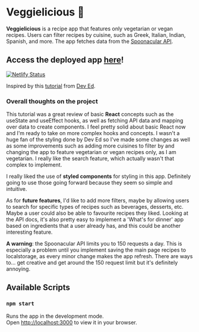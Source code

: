 # Veggielicious 🌱

**Veggielicious** is a recipe app that features only vegetarian or vegan recipes. 
Users can filter recipes by cuisine, such as Greek, Italian, Indian, Spanish, and more.
The app fetches data from the [Spoonacular API](https://spoonacular.com/food-api).

## **Access the deployed app [here](https://veggielicious.netlify.app/)!**

[![Netlify Status](https://api.netlify.com/api/v1/badges/b8a15638-1ac1-4bc2-bda9-a5e8c021c412/deploy-status)](https://app.netlify.com/sites/veggielicious/deploys)

Inspired by this [tutorial](https://www.youtube.com/watch?v=xc4uOzlndAk) from [Dev Ed](https://github.com/developedbyed/).

### Overall thoughts on the project
This tutorial was a great review of basic **React** concepts such as the useState and useEffect hooks, as well as fetching API data and mapping over data to create components. I feel pretty solid about basic React now and I'm ready to take on more complex hooks and concepts. I wasn't a huge fan of the styling done by Dev Ed so I've made some changes as well as some improvements such as adding more cuisines to filter by and changing the app to feature vegetarian or vegan recipes only, as I am vegetarian. I really like the search feature, which actually wasn't that complex to implement.

I really liked the use of **styled components** for styling in this app. Definitely going to use those going forward because they seem so simple and intuitive.

As for **future features**, I'd like to add more filters, maybe by allowing users to search for specific types of recipes such as beverages, desserts, etc. Maybe a user could also be able to favourite recipes they liked. Looking at the API docs, it's also pretty easy to implement a 'What's for dinner' app based on ingredients that a user already has, and this could be another interesting feature.

**A warning**: the Spoonacular API limits you to 150 requests a day. This is especially a problem until you implement saving the main page recipes to localstorage, as every minor change makes the app refresh. There are ways to... get creative and get around the 150 request limit but it's definitely annoying. 

## Available Scripts
### `npm start`

Runs the app in the development mode.\
Open [http://localhost:3000](http://localhost:3000) to view it in your browser.


